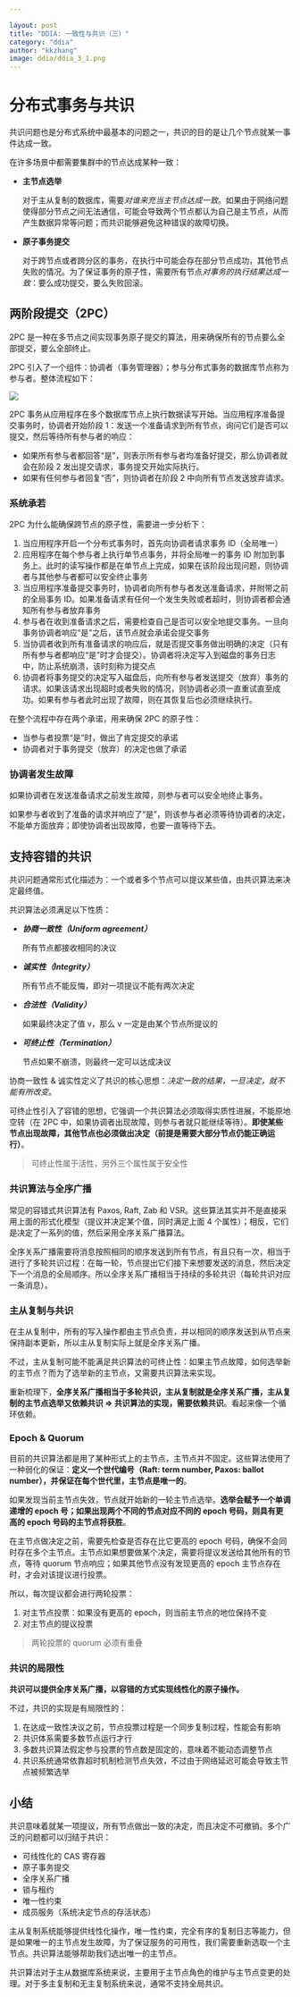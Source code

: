 ```yaml
---

layout: post
title: "DDIA: 一致性与共识（三）"
category: "ddia"
author: "kkzhang"
image: ddia/ddia_3_1.png
---
```


# 分布式事务与共识

共识问题也是分布式系统中最基本的问题之一，共识的目的是让几个节点就某一事件达成一致。

在许多场景中都需要集群中的节点达成某种一致：

- **主节点选举**

    对于主从复制的数据库，需要*对谁来充当主节点达成一致*。如果由于网络问题使得部分节点之间无法通信，可能会导致两个节点都认为自己是主节点，从而产生数据异常等问题；而共识能够避免这种错误的故障切换。

- **原子事务提交**

    对于跨节点或者跨分区的事务，在执行中可能会存在部分节点成功，其他节点失败的情况。为了保证事务的原子性，需要所有节点*对事务的执行结果达成一致*：要么成功提交，要么失败回滚。

## 两阶段提交（2PC）

2PC 是一种在多节点之间实现事务原子提交的算法，用来确保所有的节点要么全部提交，要么全部终止。

2PC 引入了一个组件：协调者（事务管理器）；参与分布式事务的数据库节点称为参与者。整体流程如下：

![]({{site.baseurl}}/images/ddia/ddia_3_1.png)

2PC 事务从应用程序在多个数据库节点上执行数据读写开始。当应用程序准备提交事务时，协调者开始阶段 1：发送一个准备请求到所有节点，询问它们是否可以提交，然后等待所有参与者的响应：

- 如果所有参与者都回答“是”，则表示所有参与者均准备好提交，那么协调者就会在阶段 2 发出提交请求，事务提交开始实际执行。
- 如果有任何参与者回复“否”，则协调者在阶段 2 中向所有节点发送放弃请求。

### 系统承若

2PC 为什么能确保跨节点的原子性，需要进一步分析下：

1. 当应用程序开启一个分布式事务时，首先向协调者请求事务 ID（全局唯一）
2. 应用程序在每个参与者上执行单节点事务，并将全局唯一的事务 ID 附加到事务上。此时的读写操作都是在单节点上完成，如果在该阶段出现问题，则协调者与其他参与者都可以安全终止事务
3. 当应用程序准备提交事务时，协调者向所有参与者发送准备请求，并附带之前的全局事务 ID。如果准备请求有任何一个发生失败或者超时，则协调者都会通知所有参与者放弃事务
4. 参与者在收到准备请求之后，需要检查自己是否可以安全地提交事务。一旦向事务协调者响应“是”之后，该节点就会承诺会提交事务
5. 当协调者收到所有准备请求的响应后，就是否提交事务做出明确的决定（只有所有参与者都响应“是”时才会提交）。协调者将决定写入到磁盘的事务日志中，防止系统崩溃，该时刻称为提交点
6. 协调者将事务提交的决定写入磁盘后，向所有参与者发送提交（放弃）事务的请求。如果该请求出现超时或者失败的情况，则协调者必须一直重试直至成功。如果有参与者此时出现了故障，则在其恢复后也必须继续执行。

在整个流程中存在两个承诺，用来确保 2PC 的原子性：

- 当参与者投票“是”时，做出了肯定提交的承诺
- 协调者对于事务提交（放弃）的决定也做了承诺

### 协调者发生故障

如果协调者在发送准备请求之前发生故障，则参与者可以安全地终止事务。

如果参与者收到了准备的请求并响应了“是”，则该参与者必须等待协调者的决定，不能单方面放弃；即使协调者出现故障，也要一直等待下去。

## 支持容错的共识

共识问题通常形式化描述为：一个或者多个节点可以提议某些值，由共识算法来决定最终值。

共识算法必须满足以下性质：

- ***协商一致性（Uniform agreement）***

    所有节点都接收相同的决议

- ***诚实性（Integrity）***

    所有节点不能反悔，即对一项提议不能有两次决定

- ***合法性（Validity）***

    如果最终决定了值 v，那么 v 一定是由某个节点所提议的

- ***可终止性（Termination）***

    节点如果不崩溃，则最终一定可以达成决议

协商一致性 & 诚实性定义了共识的核心思想：*决定一致的结果，一旦决定，就不能有所改变*。

可终止性引入了容错的思想，它强调一个共识算法必须取得实质性进展，不能原地空转（在 2PC 中，如果协调者出现故障，则参与者就只能继续等待）。**即使某些节点出现故障，其他节点也必须做出决定（前提是需要大部分节点仍能正确运行）**。

> 可终止性属于活性，另外三个属性属于安全性

### 共识算法与全序广播

常见的容错式共识算法有 Paxos, Raft, Zab 和 VSR。这些算法其实并不是直接采用上面的形式化模型（提议并决定某个值，同时满足上面 4 个属性）；相反，它们是决定了一系列的值，然后采用全序关系广播算法。

全序关系广播需要将消息按照相同的顺序发送到所有节点，有且只有一次，相当于进行了多轮共识过程：在每一轮，节点提出它们接下来想要发送的消息，然后决定下一个消息的全局顺序。所以全序关系广播相当于持续的多轮共识（每轮共识对应一条消息）。

### 主从复制与共识

在主从复制中，所有的写入操作都由主节点负责，并以相同的顺序发送到从节点来保持副本更新，所以主从复制实际上就是全序关系广播。

不过，主从复制可能不能满足共识算法的可终止性：如果主节点故障，如何选举新的主节点？而为了选举新的主节点，又需要共识算法来实现。

重新梳理下，**全序关系广播相当于多轮共识，主从复制就是全序关系广播，主从复制的主节点选举又依赖共识 ⇒ 共识算法的实现，需要依赖共识**。看起来像一个循环依赖。

### Epoch & Quorum

目前的共识算法都是用了某种形式上的主节点，主节点并不固定。这些算法使用了一种弱化的保证：**定义一个世代编号（Raft: term number, Paxos: ballot number），并保证在每个世代里，主节点是唯一的**。

如果发现当前主节点失效，节点就开始新的一轮主节点选举。**选举会赋予一个单调递增的 epoch 号；如果出现两个不同的节点对应不同的 epoch 号码，则具有更高的 epoch 号码的主节点将获胜**。

在主节点做决定之前，需要先检查是否存在比它更高的 epoch 号码，确保不会同时存在多个主节点。主节点如果想要做某个决定，需要将提议发送给其他所有的节点，等待 quorum 节点响应；如果其他节点没有发现更高的 epoch 主节点存在时，才会对该提议进行投票。

所以，每次提议都会进行两轮投票：

1. 对主节点投票：如果没有更高的 epoch，则当前主节点的地位保持不变
2. 对主节点的提议投票

> 两轮投票的 quorum 必须有重叠

### 共识的局限性

**共识可以提供全序关系广播，以容错的方式实现线性化的原子操作。**

不过，共识的实现是有局限性的：

1. 在达成一致性决议之前，节点投票过程是一个同步复制过程，性能会有影响
2. 共识体系需要多数节点运行才行
3. 多数共识算法假定参与投票的节点数是固定的，意味着不能动态调整节点
4. 共识系统通常依靠超时机制检测节点失效，不过由于网络延迟可能会导致主节点被频繁选举

## 小结

共识意味着就某一项提议，所有节点做出一致的决定，而且决定不可撤销。多个广泛的问题都可以归结于共识：

- 可线性化的 CAS 寄存器
- 原子事务提交
- 全序关系广播
- 锁与租约
- 唯一性约束
- 成员服务（系统决定节点的存活状态）

主从复制系统能够提供线性化操作，唯一性约束，完全有序的复制日志等能力，但是如果唯一的主节点发生故障，为了保证服务的可用性，我们需要重新选取一个主节点。共识算法能够帮助我们选出唯一的主节点。

共识算法对于主从数据库系统来说，主要用于主节点角色的维护与主节点变更的处理。对于多主复制和无主复制系统来说，通常不支持全局共识。